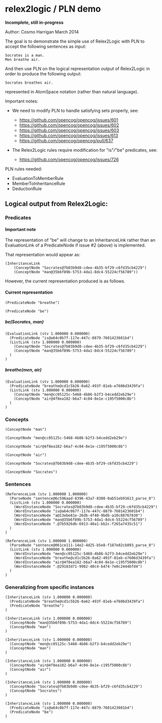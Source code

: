 relex2logic / PLN demo
======================

**Incomplete, still in-progress**

Author: Cosmo Harrigan
March 2014

The goal is to demonstrate the simple use of Relex2Logic with PLN to accept
the following sentences as input:

```
Socrates is a man.
Men breathe air.
```

And then use PLN on the logical representation output of Relex2Logic in
order to produce the following output:

```
Socrates breathes air.
```

represented in AtomSpace notation (rather than natural language).

Important notes:

- We need to modify PLN to handle satisfying sets properly, see:
  - https://github.com/opencog/opencog/issues/601
  - https://github.com/opencog/opencog/issues/602
  - https://github.com/opencog/opencog/issues/603
  - https://github.com/opencog/opencog/issues/613
  - https://github.com/opencog/opencog/pull/637

- The Relex2Logic rules require modification for "is"/"be" predicates, see:
  - https://github.com/opencog/opencog/issues/726

PLN rules needed:

- EvaluationToMemberRule
- MemberToInheritanceRule
- DeductionRule

## Logical output from Relex2Logic:

### Predicates

#### Important note

The representation of "be" will change to an InheritanceLink rather than an EvaluationLink of a PredicateNode if issue #2 (above) is implemented.

That representation would appear as:

```
(InheritanceLink
    (ConceptNode "Socrates@7b03b9d8-cdee-4b35-bf29-c6fd35cb4229")
    (ConceptNode "man@35b6f89b-5753-4da1-8dc4-55224cf56789"))
```

However, the current representation produced is as follows.

#### Current representation

```
(PredicateNode "breathe")

(PredicateNode "be")
```

##### be(Socrates, man)

```
(EvaluationLink (stv 1.000000 0.000000)
  (PredicateNode "is@a64c0b7f-117e-447c-8879-7601423601b4")
  (ListLink (stv 1.000000 0.000000)
    (ConceptNode "Socrates@7b03b9d8-cdee-4b35-bf29-c6fd35cb4229")
    (ConceptNode "man@35b6f89b-5753-4da1-8dc4-55224cf56789")
  )
)
```

##### breathe(men, air)

```
(EvaluationLink (stv 1.000000 0.000000)
  (PredicateNode "breathe@cd1c5b26-0a62-493f-81eb-e7606d3439fa")
  (ListLink (stv 1.000000 0.000000)
    (ConceptNode "men@cc05125c-5468-4b86-b2f3-b4cedd2eb29e")
    (ConceptNode "air@4f8ea182-b6a7-4c04-8e1e-c195f5000c8b")
  )
)
```

### Concepts

```
(ConceptNode "man")

(ConceptNode "men@cc05125c-5468-4b86-b2f3-b4cedd2eb29e")

(ConceptNode "air@4f8ea182-b6a7-4c04-8e1e-c195f5000c8b")

(ConceptNode "air")

(ConceptNode "Socrates@7b03b9d8-cdee-4b35-bf29-c6fd35cb4229")

(ConceptNode "Socrates")
```


### Sentences

```
(ReferenceLink (stv 1.000000 1.000000)
  (ParseNode "sentence@6c596aad-8396-43a7-8380-0ab51eb91613_parse_0")
  (ListLink (stv 1.000000 0.000000)
    (WordInstanceNode "Socrates@7b03b9d8-cdee-4b35-bf29-c6fd35cb4229")
    (WordInstanceNode "is@a64c0b7f-117e-447c-8879-7601423601b4")
    (WordInstanceNode "a@13ebe81e-26db-4f40-9bdb-a10c88767830")
    (WordInstanceNode "man@35b6f89b-5753-4da1-8dc4-55224cf56789")
    (WordInstanceNode ".@7b5926db-6913-40a1-bb2c-f265a7435c51")
  )
)

(ReferenceLink (stv 1.000000 1.000000)
  (ParseNode "sentence@061ce111-14e2-4d25-b5e8-f187e02cb093_parse_0")
  (ListLink (stv 1.000000 0.000000)
    (WordInstanceNode "men@cc05125c-5468-4b86-b2f3-b4cedd2eb29e")
    (WordInstanceNode "breathe@cd1c5b26-0a62-493f-81eb-e7606d3439fa")
    (WordInstanceNode "air@4f8ea182-b6a7-4c04-8e1e-c195f5000c8b")
    (WordInstanceNode ".@29183d71-9982-40c4-b474-7e0c2444bfd4")
  )
)
```

### Generalizing from specific instances

```
(InheritanceLink (stv 1.000000 0.000000)
  (PredicateNode "breathe@cd1c5b26-0a62-493f-81eb-e7606d3439fa")
  (PredicateNode "breathe")
)

(InheritanceLink (stv 1.000000 0.000000)
  (ConceptNode "man@35b6f89b-5753-4da1-8dc4-55224cf56789")
  (ConceptNode "man")
)

(InheritanceLink (stv 1.000000 0.000000)
  (ConceptNode "men@cc05125c-5468-4b86-b2f3-b4cedd2eb29e")
  (ConceptNode "man")
)

(InheritanceLink (stv 1.000000 0.000000)
  (ConceptNode "air@4f8ea182-b6a7-4c04-8e1e-c195f5000c8b")
  (ConceptNode "air")
)

(InheritanceLink (stv 1.000000 0.000000)
  (ConceptNode "Socrates@7b03b9d8-cdee-4b35-bf29-c6fd35cb4229")
  (ConceptNode "Socrates")
)

(InheritanceLink (stv 1.000000 0.000000)
  (PredicateNode "is@a64c0b7f-117e-447c-8879-7601423601b4")
  (PredicateNode "be")
)
```
